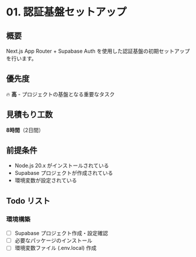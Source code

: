 # 01. 認証基盤セットアップ

## 概要
Next.js App Router + Supabase Auth を使用した認証基盤の初期セットアップを行います。

## 優先度
🔥 **高** - プロジェクトの基盤となる重要なタスク

## 見積もり工数
**8時間**（2日間）

## 前提条件
- Node.js 20.x がインストールされている
- Supabase プロジェクトが作成されている
- 環境変数が設定されている

## Todo リスト

### 環境構築
- [ ] Supabase プロジェクト作成・設定確認
- [ ] 必要なパッケージのインストール
- [ ] 環境変数ファイル (.env.local) 作成
- [ ] TypeScript 設定確認

### Supabase クライアント初期化
- [ ] Server Component 用クライアント (lib/supabase/server.ts) 実装
- [ ] Client Component 用クライアント (lib/supabase/client.ts) 実装  
- [ ] Middleware 用ヘルパー (lib/supabase/middleware.ts) 実装
- [ ] 型定義ファイル生成設定

### 基本ディレクトリ構造作成
- [ ] app ディレクトリ構造作成
- [ ] ルートグループ作成: (auth)、(public)
- [ ] components ディレクトリ作成: server/、client/
- [ ] lib ディレクトリ作成

### ミドルウェア実装
- [ ] middleware.ts の最小限実装
- [ ] セッション更新機能実装
- [ ] 動作確認

## 実装内容

### 1. パッケージインストール
```bash
npm install @supabase/ssr @supabase/supabase-js
npm install -D @types/node
```

### 2. 環境変数設定
```env
# .env.local
NEXT_PUBLIC_SUPABASE_URL=your-project-url
NEXT_PUBLIC_SUPABASE_ANON_KEY=your-anon-key
SUPABASE_SERVICE_ROLE_KEY=your-service-role-key
NEXT_PUBLIC_SITE_URL=http://localhost:3000
```

### 3. Supabase クライアント実装
```typescript
// lib/supabase/server.ts
import { createServerClient, type CookieOptions } from '@supabase/ssr'
import { cookies } from 'next/headers'

export function createClient() {
  const cookieStore = cookies()
  
  return createServerClient(
    process.env.NEXT_PUBLIC_SUPABASE_URL!,
    process.env.NEXT_PUBLIC_SUPABASE_ANON_KEY!,
    {
      cookies: {
        get(name: string) {
          return cookieStore.get(name)?.value
        },
        set(name: string, value: string, options: CookieOptions) {
          try {
            cookieStore.set({ name, value, ...options })
          } catch (error) {
            // Server Component内でのcookie設定エラーを処理
          }
        },
        remove(name: string, options: CookieOptions) {
          try {
            cookieStore.set({ name, value: '', ...options })
          } catch (error) {
            // エラー処理
          }
        },
      },
    }
  )
}
```

### 4. ディレクトリ構造
```
app/
├── (auth)/           # 認証必須ルート
├── (public)/         # 認証不要ルート
├── api/
│   └── auth/
├── layout.tsx
└── page.tsx

components/
├── server/           # Server Components
└── client/           # Client Components

lib/
├── supabase/
│   ├── server.ts
│   ├── client.ts
│   └── middleware.ts
└── auth/
    └── actions.ts
```

## 受け入れ基準
- [ ] Supabase クライアントが正常に初期化できる
- [ ] Server/Client Components で適切にクライアントが使い分けられる
- [ ] 環境変数が正しく読み込まれる
- [ ] TypeScript でコンパイルエラーが発生しない
- [ ] 開発サーバーが正常に起動する

## 注意点
- `@supabase/auth-helpers-nextjs` は非推奨のため使用しない
- Cookie ベースのセッション管理を採用
- Server Components First の原則を遵守
- 型安全性を重視した実装

## 関連チケット
- [02-database-design.md](./02-database-design.md) - データベース設計
- [03-authentication-features.md](./03-authentication-features.md) - 認証機能実装

## 参考資料
- [Supabase Auth with Next.js](https://supabase.com/docs/guides/auth/auth-helpers/nextjs)
- [Next.js App Router Documentation](https://nextjs.org/docs/app)